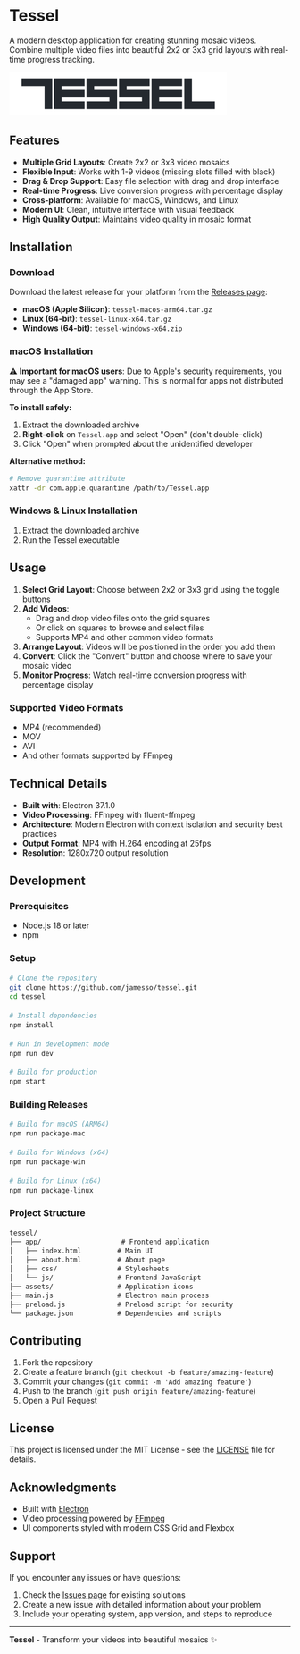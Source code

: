 # Tessel

A modern desktop application for creating stunning mosaic videos. Combine multiple video files into beautiful 2x2 or 3x3 grid layouts with real-time progress tracking.

<picture>
  <source media="(prefers-color-scheme: dark)" srcset="assets/logo-light.svg">
  <source media="(prefers-color-scheme: light)" srcset="assets/logo-dark.svg">
  <img alt="Tessel Logo" src="assets/logo-dark.svg">
</picture>

## Features

- **Multiple Grid Layouts**: Create 2x2 or 3x3 video mosaics
- **Flexible Input**: Works with 1-9 videos (missing slots filled with black)
- **Drag & Drop Support**: Easy file selection with drag and drop interface
- **Real-time Progress**: Live conversion progress with percentage display
- **Cross-platform**: Available for macOS, Windows, and Linux
- **Modern UI**: Clean, intuitive interface with visual feedback
- **High Quality Output**: Maintains video quality in mosaic format

## Installation

### Download

Download the latest release for your platform from the [Releases page](https://github.com/jamesso/tessel/releases):

- **macOS (Apple Silicon)**: `tessel-macos-arm64.tar.gz`
- **Linux (64-bit)**: `tessel-linux-x64.tar.gz`
- **Windows (64-bit)**: `tessel-windows-x64.zip`

### macOS Installation

⚠️ **Important for macOS users**: Due to Apple's security requirements, you may see a "damaged app" warning. This is normal for apps not distributed through the App Store.

**To install safely:**

1. Extract the downloaded archive
2. **Right-click** on `Tessel.app` and select "Open" (don't double-click)
3. Click "Open" when prompted about the unidentified developer

**Alternative method:**
```bash
# Remove quarantine attribute
xattr -dr com.apple.quarantine /path/to/Tessel.app
```

### Windows & Linux Installation

1. Extract the downloaded archive
2. Run the Tessel executable

## Usage

1. **Select Grid Layout**: Choose between 2x2 or 3x3 grid using the toggle buttons
2. **Add Videos**: 
   - Drag and drop video files onto the grid squares
   - Or click on squares to browse and select files
   - Supports MP4 and other common video formats
3. **Arrange Layout**: Videos will be positioned in the order you add them
4. **Convert**: Click the "Convert" button and choose where to save your mosaic video
5. **Monitor Progress**: Watch real-time conversion progress with percentage display

### Supported Video Formats

- MP4 (recommended)
- MOV
- AVI
- And other formats supported by FFmpeg

## Technical Details

- **Built with**: Electron 37.1.0
- **Video Processing**: FFmpeg with fluent-ffmpeg
- **Architecture**: Modern Electron with context isolation and security best practices
- **Output Format**: MP4 with H.264 encoding at 25fps
- **Resolution**: 1280x720 output resolution

## Development

### Prerequisites

- Node.js 18 or later
- npm

### Setup

```bash
# Clone the repository
git clone https://github.com/jamesso/tessel.git
cd tessel

# Install dependencies
npm install

# Run in development mode
npm run dev

# Build for production
npm start
```

### Building Releases

```bash
# Build for macOS (ARM64)
npm run package-mac

# Build for Windows (x64)
npm run package-win

# Build for Linux (x64)
npm run package-linux
```

### Project Structure

```
tessel/
├── app/                    # Frontend application
│   ├── index.html         # Main UI
│   ├── about.html         # About page
│   ├── css/               # Stylesheets
│   └── js/                # Frontend JavaScript
├── assets/                # Application icons
├── main.js                # Electron main process
├── preload.js             # Preload script for security
└── package.json           # Dependencies and scripts
```

## Contributing

1. Fork the repository
2. Create a feature branch (`git checkout -b feature/amazing-feature`)
3. Commit your changes (`git commit -m 'Add amazing feature'`)
4. Push to the branch (`git push origin feature/amazing-feature`)
5. Open a Pull Request

## License

This project is licensed under the MIT License - see the [LICENSE](LICENSE) file for details.

## Acknowledgments

- Built with [Electron](https://www.electronjs.org/)
- Video processing powered by [FFmpeg](https://ffmpeg.org/)
- UI components styled with modern CSS Grid and Flexbox

## Support

If you encounter any issues or have questions:

1. Check the [Issues page](https://github.com/jamesso/tessel/issues) for existing solutions
2. Create a new issue with detailed information about your problem
3. Include your operating system, app version, and steps to reproduce

---

**Tessel** - Transform your videos into beautiful mosaics ✨